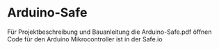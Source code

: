 # Arduino-Safe
Für Projektbeschreibung und Bauanleitung die Arduino-Safe.pdf öffnen
Code für den Arduino Mikrocontroller ist in der Safe.io
